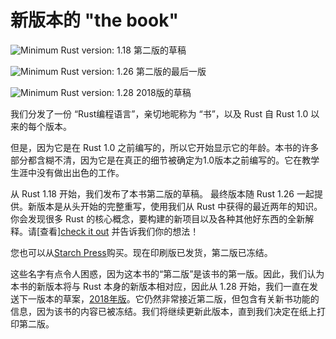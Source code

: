 # 新版本的 "the book"

![Minimum Rust version: 1.18](https://img.shields.io/badge/Minimum%20Rust%20Version-1.18-red.svg) 第二版的草稿

![Minimum Rust version: 1.26](https://img.shields.io/badge/Minimum%20Rust%20Version-1.26-brightgreen.svg) 第二版的最后一版

![Minimum Rust version: 1.28](https://img.shields.io/badge/Minimum%20Rust%20Version-1.28-red.svg) 2018版的草稿

我们分发了一份 “Rust编程语言”，亲切地昵称为 “书”，以及 Rust 自 Rust 1.0 以来的每个版本。

但是，因为它是在 Rust 1.0 之前编写的，所以它开始显示它的年龄。本书的许多部分都含糊不清，因为它是在真正的细节被确定为1.0版本之前编写的。它在教学生涯中没有做出出色的工作。

从 Rust 1.18 开始，我们发布了本书第二版的草稿。 最终版本随 Rust 1.26 一起提供。新版本是从头开始的完整重写，使用我们从 Rust 中获得的最近两年的知识。
你会发现很多 Rust 的核心概念，要构建的新项目以及各种其他好东西的全新解释。请[查看][check it out](https://doc.rust-lang.org/book/second-edition/index.html) 并告诉我们你的想法！

您也可以从[Starch Press](https://nostarch.com/Rust)购买。现在印刷版已发货，第二版已冻结。

这些名字有点令人困惑，因为这本书的“第二版”是该书的第一版。因此，我们认为本书的新版本将与 Rust 本身的新版本相对应，因此从 1.28 开始，我们一直在发送下一版本的草案，[2018年版](https://doc.rust-lang.org/book/2018-edition/index.html)。它仍然非常接近第二版，但包含有关新书功能的信息，因为该书的内容已被冻结。我们将继续更新此版本，直到我们决定在纸上打印第二版。
